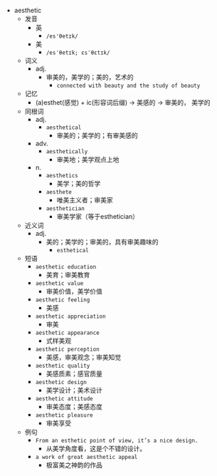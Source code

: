 - aesthetic
  - 发音
    - 英
      - `/es'θetɪk/`
    - 美
      - `/esˈθetɪk; ɛsˈθɛtɪk/`
  - 词义
    - adj.
      - 审美的，美学的；美的，艺术的
        - `connected with beauty and the study of beauty`
  - 记忆
    - (a)esthet(感觉) + ic(形容词后缀) → 美感的 → 审美的， 美学的
  - 同根词
    - adj.
      - `aesthetical`
        - 审美的；美学的；有审美感的
    - adv.
      - `aesthetically`
        - 审美地；美学观点上地
    - n.
      - `aesthetics`
        - 美学；美的哲学
      - `aesthete`
        - 唯美主义者；审美家
      - `aesthetician`
        - 审美学家（等于esthetician）
  - 近义词
    - adj.
      - 美的；美学的；审美的，具有审美趣味的
        - `esthetical`
  - 短语
    - `aesthetic education`
      - 美育；审美教育 
    - `aesthetic value`
      - 审美价值，美学价值 
    - `aesthetic feeling`
      - 美感 
    - `aesthetic appreciation`
      - 审美 
    - `aesthetic appearance`
      - 式样美观 
    - `aesthetic perception`
      - 美感，审美观念；审美知觉 
    - `aesthetic quality`
      - 美感质素；感官质量 
    - `aesthetic design`
      - 美学设计；美术设计 
    - `aesthetic attitude`
      - 审美态度；美感态度 
    - `aesthetic pleasure`
      - 审美享受 
  - 例句
    - `From an esthetic point of view, it’s a nice design.`
      - 从美学角度看，这是个不错的设计。
    - `a work of great aesthetic appeal`
      - 极富美之神韵的作品

